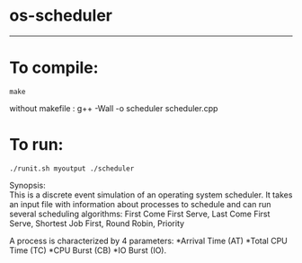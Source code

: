 # os-scheduler
-------------

# To compile:
`make`

without makefile : g++ -Wall -o scheduler scheduler.cpp

# To run:
`./runit.sh myoutput ./scheduler`


Synopsis:  
This is a discrete event simulation of an operating system scheduler. It takes an input file with information about processes to schedule and can run several scheduling algorithms: First Come First Serve, Last Come First Serve, Shortest Job First, Round Robin, Priority

A process is characterized by 4 parameters:
*Arrival Time (AT) 
*Total CPU Time (TC)
*CPU Burst (CB)
*IO Burst (IO). 